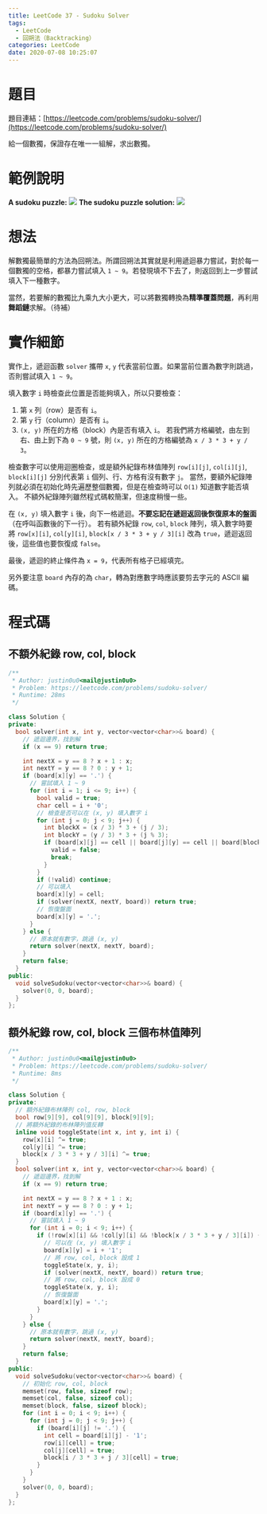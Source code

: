 ```yaml
---
title: LeetCode 37 - Sudoku Solver
tags:
  - LeetCode
  - 回朔法（Backtracking）
categories: LeetCode
date: 2020-07-08 10:25:07
---
```


# 題目
題目連結：[https://leetcode.com/problems/sudoku-solver/](https://leetcode.com/problems/sudoku-solver/)

給一個數獨，保證存在唯一一組解，求出數獨。

# 範例說明

**A sudoku puzzle:**
![](/assets/sudoku-solver-start.png)
**The sudoku puzzle solution:**
![](/assets/sudoku-solver-end.png)

<!-- More -->

# 想法

解數獨最簡單的方法為回朔法。所謂回朔法其實就是利用遞迴暴力嘗試，對於每一個數獨的空格，都暴力嘗試填入 `1 ~ 9`。若發現填不下去了，則返回到上一步嘗試填入下一種數字。

當然，若要解的數獨比九乘九大小更大，可以將數獨轉換為**精準覆蓋問題**，再利用**舞蹈鏈**求解。（待補）

# 實作細節

實作上，遞迴函數 `solver` 攜帶 `x`, `y` 代表當前位置。如果當前位置為數字則跳過，否則嘗試填入 `1 ~ 9`。

填入數字 `i` 時檢查此位置是否能夠填入，所以只要檢查：
1. 第 `x` 列（row）是否有 `i`。
2. 第 `y` 行（column）是否有 `i`。
3. `(x, y)` 所在的方格（block）內是否有填入 `i`。
   若我們將方格編號，由左到右、由上到下為 `0 ~ 9` 號，則 `(x, y)` 所在的方格編號為 `x / 3 * 3 + y / 3`。

檢查數字可以使用迴圈檢查，或是額外紀錄布林值陣列 `row[i][j]`, `col[i][j]`, `block[i][j]` 分別代表第 `i` 個列、行、方格有沒有數字 `j`。
當然，要額外紀錄陣列就必須在初始化時先遍歷整個數獨，但是在檢查時可以 `O(1)` 知道數字能否填入。
不額外紀錄陣列雖然程式碼較簡潔，但速度稍慢一些。

在 `(x, y)` 填入數字 `i` 後，向下一格遞迴。**不要忘記在遞迴返回後恢復原本的盤面**（在呼叫函數後的下一行）。
若有額外紀錄 `row`, `col`, `block` 陣列，填入數字時要將 `row[x][i]`, `col[y][i]`, `block[x / 3 * 3 + y / 3][i]` 改為 `true`，遞迴返回後，這些值也要恢復成 `false`。

最後，遞迴的終止條件為 `x = 9`，代表所有格子已經填完。

另外要注意 `board` 內存的為 `char`，轉為對應數字時應該要剪去字元的 ASCII 編碼。

# 程式碼

## 不額外紀錄 row, col, block
```cpp
/**
 * Author: justin0u0<mail@justin0u0>
 * Problem: https://leetcode.com/problems/sudoku-solver/
 * Runtime: 28ms
 */

class Solution {
private:
  bool solver(int x, int y, vector<vector<char>>& board) {
    // 遞迴邊界，找到解
    if (x == 9) return true;

    int nextX = y == 8 ? x + 1 : x;
    int nextY = y == 8 ? 0 : y + 1;
    if (board[x][y] == '.') {
      // 嘗試填入 1 ~ 9
      for (int i = 1; i <= 9; i++) {
        bool valid = true;
        char cell = i + '0';
        // 檢查是否可以在 (x, y) 填入數字 i
        for (int j = 0; j < 9; j++) {
          int blockX = (x / 3) * 3 + (j / 3);
          int blockY = (y / 3) * 3 + (j % 3);
          if (board[x][j] == cell || board[j][y] == cell || board[blockX][blockY] == cell) {
            valid = false;
            break;
          }
        }
        if (!valid) continue;
        // 可以填入
        board[x][y] = cell;
        if (solver(nextX, nextY, board)) return true;
        // 恢復盤面
        board[x][y] = '.';
      }
    } else {
      // 原本就有數字，跳過 (x, y)
      return solver(nextX, nextY, board);
    }
    return false;
  }
public:
  void solveSudoku(vector<vector<char>>& board) {
    solver(0, 0, board);
  }
};

```

## 額外紀錄 row, col, block 三個布林值陣列
```cpp
/**
 * Author: justin0u0<mail@justin0u0>
 * Problem: https://leetcode.com/problems/sudoku-solver/
 * Runtime: 8ms
 */

class Solution {
private:
  // 額外紀錄布林陣列 col, row, block
  bool row[9][9], col[9][9], block[9][9];
  // 將額外紀錄的布林陣列值反轉
  inline void toggleState(int x, int y, int i) {
    row[x][i] ^= true;
    col[y][i] ^= true;
    block[x / 3 * 3 + y / 3][i] ^= true;
  }
  bool solver(int x, int y, vector<vector<char>>& board) {
    // 遞迴邊界，找到解
    if (x == 9) return true;

    int nextX = y == 8 ? x + 1 : x;
    int nextY = y == 8 ? 0 : y + 1;
    if (board[x][y] == '.') {
      // 嘗試填入 1 ~ 9
      for (int i = 0; i < 9; i++) {
        if (!row[x][i] && !col[y][i] && !block[x / 3 * 3 + y / 3][i]) {
          // 可以在 (x, y) 填入數字 i
          board[x][y] = i + '1';
          // 將 row, col, block 設成 1
          toggleState(x, y, i);
          if (solver(nextX, nextY, board)) return true;
          // 將 row, col, block 設成 0
          toggleState(x, y, i);
          // 恢復盤面
          board[x][y] = '.';
        }
      }
    } else {
      // 原本就有數字，跳過 (x, y)
      return solver(nextX, nextY, board);
    }
    return false;
  }
public:
  void solveSudoku(vector<vector<char>>& board) {
    // 初始化 row, col, block
    memset(row, false, sizeof row);
    memset(col, false, sizeof col);
    memset(block, false, sizeof block);
    for (int i = 0; i < 9; i++) {
      for (int j = 0; j < 9; j++) {
        if (board[i][j] != '.') {
          int cell = board[i][j] - '1';
          row[i][cell] = true;
          col[j][cell] = true;
          block[i / 3 * 3 + j / 3][cell] = true;
        }
      }
    }
    solver(0, 0, board);
  }
};

```
